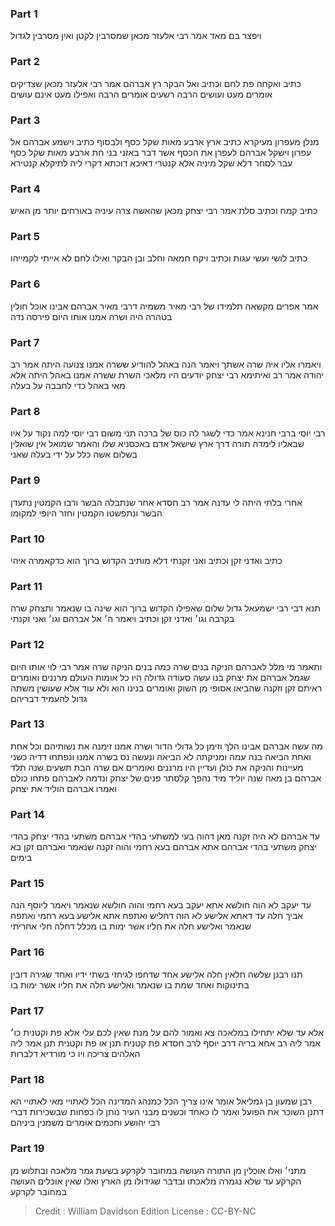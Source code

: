 
### Part 1
ויפצר בם מאד אמר רבי אלעזר מכאן שמסרבין לקטן ואין מסרבין לגדול

### Part 2
כתיב ואקחה פת לחם וכתיב ואל הבקר רץ אברהם אמר רבי אלעזר מכאן שצדיקים אומרים מעט ועושים הרבה רשעים אומרים הרבה ואפילו מעט אינם עושים

### Part 3
מנלן מעפרון מעיקרא כתיב ארץ ארבע מאות שקל כסף ולבסוף כתיב וישמע אברהם אל עפרון וישקל אברהם לעפרן את הכסף אשר דבר באזני בני חת ארבע מאות שקל כסף עבר לסחר דלא שקל מיניה אלא קנטרי דאיכא דוכתא דקרי ליה לתיקלא קנטירא

### Part 4
כתיב קמח וכתיב סלת אמר רבי יצחק מכאן שהאשה צרה עיניה באורחים יותר מן האיש

### Part 5
כתיב לושי ועשי עגות וכתיב ויקח חמאה וחלב ובן הבקר ואילו לחם לא אייתי לקמייהו

### Part 6
אמר אפרים מקשאה תלמידו של רבי מאיר משמיה דרבי מאיר אברהם אבינו אוכל חולין בטהרה היה ושרה אמנו אותו היום פירסה נדה

### Part 7
ויאמרו אליו איה שרה אשתך ויאמר הנה באהל להודיע ששרה אמנו צנועה היתה אמר רב יהודה אמר רב ואיתימא רבי יצחק יודעים היו מלאכי השרת ששרה אמנו באהל היתה אלא מאי באהל כדי לחבבה על בעלה

### Part 8
רבי יוסי ברבי חנינא אמר כדי לשגר לה כוס של ברכה תני משום רבי יוסי למה נקוד על איו שבאליו לימדה תורה דרך ארץ שישאל אדם באכסניא שלו והאמר שמואל אין שואלין בשלום אשה כלל על ידי בעלה שאני

### Part 9
אחרי בלתי היתה לי עדנה אמר רב חסדא אחר שנתבלה הבשר ורבו הקמטין נתעדן הבשר ונתפשטו הקמטין וחזר היופי למקומו

### Part 10
כתיב ואדני זקן וכתיב ואני זקנתי דלא מותיב הקדוש ברוך הוא כדקאמרה איהי

### Part 11
תנא דבי רבי ישמעאל גדול שלום שאפילו הקדוש ברוך הוא שינה בו שנאמר ותצחק שרה בקרבה וגו׳ ואדני זקן וכתיב ויאמר ה׳ אל אברהם וגו׳ ואני זקנתי

### Part 12
ותאמר מי מלל לאברהם הניקה בנים שרה כמה בנים הניקה שרה אמר רבי לוי אותו היום שגמל אברהם את יצחק בנו עשה סעודה גדולה היו כל אומות העולם מרננים ואומרים ראיתם זקן וזקנה שהביאו אסופי מן השוק ואומרים בנינו הוא ולא עוד אלא שעושין משתה גדול להעמיד דבריהם

### Part 13
מה עשה אברהם אבינו הלך וזימן כל גדולי הדור ושרה אמנו זימנה את נשותיהם וכל אחת ואחת הביאה בנה עמה ומניקתה לא הביאה ונעשה נס בשרה אמנו ונפתחו דדיה כשני מעיינות והניקה את כולן ועדיין היו מרננים ואומרים אם שרה הבת תשעים שנה תלד אברהם בן מאה שנה יוליד מיד נהפך קלסתר פנים של יצחק ונדמה לאברהם פתחו כולם ואמרו אברהם הוליד את יצחק

### Part 14
עד אברהם לא היה זקנה מאן דהוה בעי למשתעי בהדי אברהם משתעי בהדי יצחק בהדי יצחק משתעי בהדי אברהם אתא אברהם בעא רחמי והוה זקנה שנאמר ואברהם זקן בא בימים

### Part 15
עד יעקב לא הוה חולשא אתא יעקב בעא רחמי והוה חולשא שנאמר ויאמר ליוסף הנה אביך חלה עד דאתא אלישע לא הוה דחליש ואתפח אתא אלישע בעא רחמי ואתפח שנאמר ואלישע חלה את חליו אשר ימות בו מכלל דחלה חלי אחריתי

### Part 16
תנו רבנן שלשה חלאין חלה אלישע אחד שדחפו לגיחזי בשתי ידיו ואחד שגירה דובין בתינוקות ואחד שמת בו שנאמר ואלישע חלה את חליו אשר ימות בו

### Part 17
אלא עד שלא יתחילו במלאכה צא ואמור להם על מנת שאין לכם עלי אלא פת וקטנית כו׳ אמר ליה רב אחא בריה דרב יוסף לרב חסדא פת קטנית תנן או פת וקטנית תנן אמר ליה האלהים צריכה ויו כי מורדיא דלברות

### Part 18
רבן שמעון בן גמליאל אומר אינו צריך הכל כמנהג המדינה הכל לאתויי מאי לאתויי הא דתנן השוכר את הפועל ואמר לו כאחד וכשנים מבני העיר נותן לו כפחות שבשכירות דברי רבי יהושע וחכמים אומרים משמנין ביניהם

### Part 19
מתני׳ ואלו אוכלין מן התורה העושה במחובר לקרקע בשעת גמר מלאכה ובתלוש מן הקרקע עד שלא נגמרה מלאכתו ובדבר שגידולו מן הארץ ואלו שאין אוכלים העושה במחובר לקרקע

>Credit : William Davidson Edition
>License : CC-BY-NC